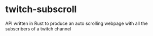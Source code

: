 # twitch-subscroll
API written in Rust to produce an auto scrolling webpage with all the subscribers of a twitch channel

